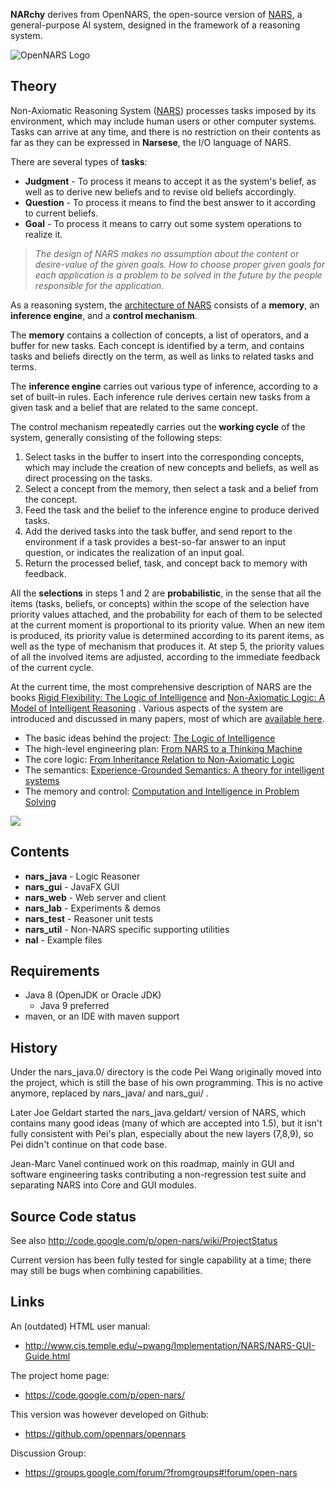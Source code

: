 **NARchy** derives from OpenNARS, the open-source version of [NARS](https://sites.google.com/site/narswang/home), a general-purpose AI system, designed in the framework of a reasoning system.

![OpenNARS Logo](https://bitbucket.org/seh/narchy/raw/master/doc/narchy.jpg)

Theory
------

Non-Axiomatic Reasoning System ([NARS](https://sites.google.com/site/narswang/home)) processes tasks imposed by its environment, which may include human users or other computer systems. Tasks can arrive at any time, and there is no restriction on their contents as far as they can be expressed in __Narsese__, the I/O language of NARS.

There are several types of __tasks__:

 * **Judgment** - To process it means to accept it as the system's belief, as well as to derive new beliefs and to revise old beliefs accordingly.
 * **Question** -  To process it means to find the best answer to it according to current beliefs.
 * **Goal** - To process it means to carry out some system operations to realize it.

> _The design of NARS makes no assumption about the content or desire-value of the given goals. How to choose proper given goals for each application is a problem to be solved in the future by the people responsible for the application._


As a reasoning system, the [architecture of NARS](http://www.cis.temple.edu/~pwang/Implementation/NARS/architecture.pdf) consists of a **memory**, an **inference engine**, and a **control mechanism**.

The **memory** contains a collection of concepts, a list of operators, and a buffer for new tasks. Each concept is identified by a term, and contains tasks and beliefs directly on the term, as well as links to related tasks and terms.

The **inference engine** carries out various type of inference, according to a set of built-in rules. Each inference rule derives certain new tasks from a given task and a belief that are related to the same concept.

The control mechanism repeatedly carries out the **working cycle** of the system, generally consisting of the following steps:

 1. Select tasks in the buffer to insert into the corresponding concepts, which may include the creation of new concepts and beliefs, as well as direct processing on the tasks.
 2. Select a concept from the memory, then select a task and a belief from the concept.
 3. Feed the task and the belief to the inference engine to produce derived tasks.
 4. Add the derived tasks into the task buffer, and send report to the environment if a task provides a best-so-far answer to an input question, or indicates the realization of an input goal.
 5. Return the processed belief, task, and concept back to memory with feedback.

All the **selections** in steps 1 and 2 are **probabilistic**, in the sense that all the items (tasks, beliefs, or concepts) within the scope of the selection have priority values attached, and the probability for each of them to be selected at the current moment is proportional to its priority value. When an new item is produced, its priority value is determined according to its parent items, as well as the type of mechanism that produces it. At step 5, the priority values of all the involved items are adjusted, according to the immediate feedback of the current cycle.

At the current time, the most comprehensive description of NARS are the books [Rigid Flexibility: The Logic of Intelligence](http://www.springer.com/west/home/computer/artificial?SGWID=4-147-22-173659733-0) and [Non-Axiomatic Logic: A Model of Intelligent Reasoning](http://www.worldscientific.com/worldscibooks/10.1142/8665) . Various aspects of the system are introduced and discussed in many papers, most of which are [available here](http://www.cis.temple.edu/~pwang/papers.html).

 * The basic ideas behind the project: [The Logic of Intelligence](http://www.cis.temple.edu/~pwang/Publication/logic_intelligence.pdf)
 * The high-level engineering plan: [From NARS to a Thinking Machine](http://www.cis.temple.edu/~pwang/Publication/roadmap.pdf)
 * The core logic: [From Inheritance Relation to Non-Axiomatic Logic](http://www.cis.temple.edu/~pwang/Publication/inheritance_nal.pdf)
 * The semantics: [Experience-Grounded Semantics: A theory for intelligent systems](http://www.cis.temple.edu/~pwang/Publication/semantics.pdf)
 * The memory and control: [Computation and Intelligence in Problem Solving](http://www.cis.temple.edu/~pwang/Writing/computation.pdf)

[![](https://badge.imagelayers.io/automenta/narchy:latest.svg)](https://imagelayers.io/?images=automenta/narchy:latest 'Get your own badge on imagelayers.io')

Contents
--------
 * **nars_java** - Logic Reasoner
 * **nars_gui** - JavaFX GUI
 * **nars_web** - Web server and client
 * **nars_lab** - Experiments & demos
 * **nars_test** - Reasoner unit tests
 * **nars_util** - Non-NARS specific supporting utilities
 * **nal** - Example files


Requirements
------------
 * Java 8 (OpenJDK or Oracle JDK)
   * Java 9 preferred
 * maven, or an IDE with maven support
 


History
-------
Under the nars_java.0/ directory is the code Pei Wang originally moved into the project, which is still the base of his own programming. This is no active anymore, replaced by nars_java/ and nars_gui/ .

Later Joe Geldart started the nars_java.geldart/ version of NARS, which contains many good ideas (many of which are accepted into 1.5), but it isn't fully consistent with Pei's plan, especially about the new layers (7,8,9), so Pei didn't continue on that code base.

Jean-Marc Vanel continued work on this roadmap, mainly in GUI and software engineering tasks contributing a non-regression test suite and separating NARS into Core and GUI modules.


Source Code status
------------------
See also http://code.google.com/p/open-nars/wiki/ProjectStatus

Current version has been fully tested for single capability at a time; there may still be bugs when combining capabilities.



Links
-----
An (outdated) HTML user manual:
 * http://www.cis.temple.edu/~pwang/Implementation/NARS/NARS-GUI-Guide.html

The project home page:
 * https://code.google.com/p/open-nars/

This version was however developed on Github:
 * https://github.com/opennars/opennars

Discussion Group:
 * https://groups.google.com/forum/?fromgroups#!forum/open-nars
